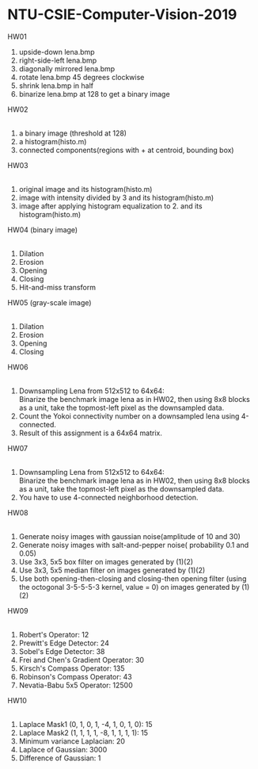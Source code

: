 # NTU-CSIE-Computer-Vision-2019  
HW01
<ol>
  <li>upside-down lena.bmp</li>
  <li>right-side-left lena.bmp</li>
  <li>diagonally mirrored lena.bmp</li>
  <li>rotate lena.bmp 45 degrees clockwise</li>
  <li>shrink lena.bmp in half</li>
  <li>binarize lena.bmp at 128 to get a binary image</li>
</ol>
HW02
<br/><br/>
<ol>
  <li>a binary image (threshold at 128)</li>
  <li>a histogram(histo.m)</li>
  <li>connected components(regions with + at centroid, bounding box)</li>
</ol>
HW03
<br/><br/>
<ol>
  <li>original image and its histogram(histo.m)</li>
  <li>image with intensity divided by 3 and its histogram(histo.m)</li>
  <li>image after applying histogram equalization to 2. and its histogram(histo.m)</li>
</ol>
HW04 (binary image)
<br/><br/>
<ol>
  <li>Dilation</li>
  <li>Erosion</li>
  <li>Opening</li>
  <li>Closing</li>
  <li>Hit-and-miss transform</li>
</ol>
HW05 (gray-scale image)
<br/><br/>
<ol>
  <li>Dilation</li>
  <li>Erosion</li>
  <li>Opening</li>
  <li>Closing</li>
</ol>
HW06
<br/><br/>
<ol>
  <li>Downsampling Lena from 512x512 to 64x64:<br/>
  Binarize the benchmark image lena as in HW02, then using 8x8 blocks as a unit, take the topmost-left pixel as the downsampled data.</li>
  <li>Count the Yokoi connectivity number on a downsampled lena using 4-connected.</li>
  <li>Result of this assignment is a 64x64 matrix.</li>
</ol>
HW07
<br/><br/>
<ol>
  <li>Downsampling Lena from 512x512 to 64x64:<br/>
  Binarize the benchmark image lena as in HW02, then using 8x8 blocks as a unit, take the topmost-left pixel as the downsampled data.</li>
  <li>You have to use 4-connected neighborhood detection.</li>
</ol>
HW08
<br/><br/>
<ol>
  <li>Generate noisy images with gaussian noise(amplitude of 10 and 30)</li>
  <li>Generate noisy images with salt-and-pepper noise( probability 0.1 and 0.05)</li>
  <li>Use 3x3, 5x5 box filter on images generated by (1)(2)</li>
  <li>Use 3x3, 5x5 median filter on images generated by (1)(2)</li>
  <li>Use both opening-then-closing and closing-then opening filter (using the octogonal 3-5-5-5-3 kernel, value = 0) on images generated by (1)(2)</li>
</ol>
HW09
<br/><br/>
<ol>
  <li>Robert's Operator: 12</li>
  <li>Prewitt's Edge Detector: 24</li>
  <li>Sobel's Edge Detector: 38</li>
  <li>Frei and Chen's Gradient Operator: 30</li>
  <li>Kirsch's Compass Operator: 135</li>
  <li>Robinson's Compass Operator: 43</li>
  <li>Nevatia-Babu 5x5 Operator: 12500</li>
</ol>
HW10
<br/><br/>
<ol>
  <li>Laplace Mask1 (0, 1, 0, 1, -4, 1, 0, 1, 0): 15</li>
  <li>Laplace Mask2 (1, 1, 1, 1, -8, 1, 1, 1, 1): 15</li>
  <li>Minimum variance Laplacian: 20</li>
  <li>Laplace of Gaussian: 3000</li>
  <li>Difference of Gaussian: 1</li>
</ol>
